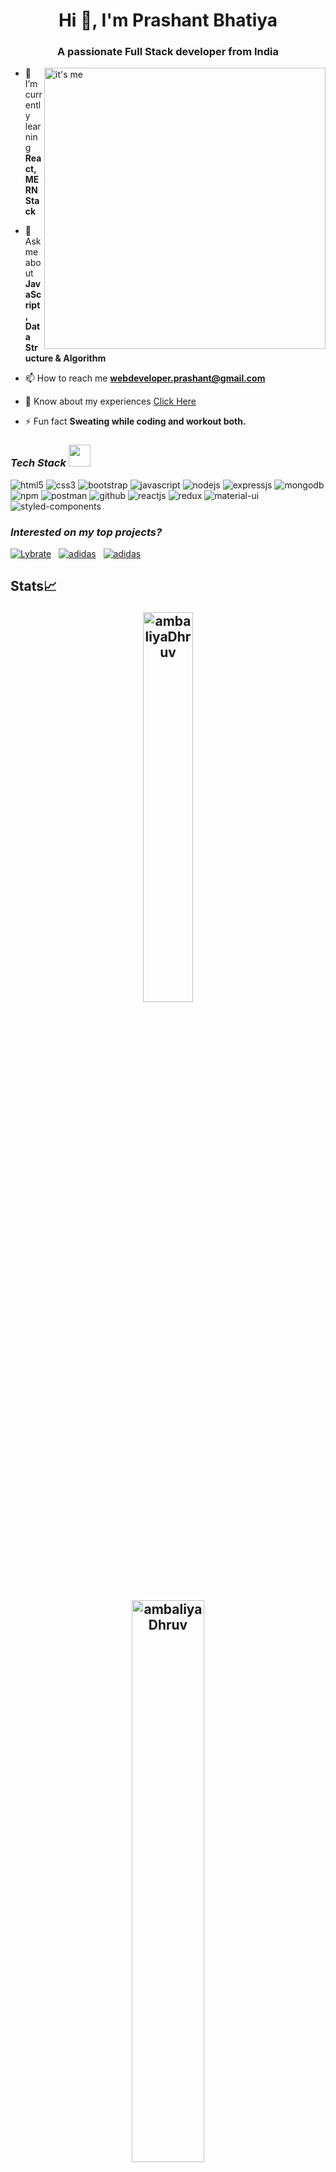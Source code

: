 <h1 align="center">Hi 👋, I'm Prashant Bhatiya</h1>
<h3 align="center">A passionate Full Stack developer from India</h3>
<img align="right" width="450" src="https://seotactica.com/wp-content/uploads/2020/03/expert-developers.gif" alt="it's me" />

- 🌱 I’m currently learning **React,MERN Stack**

<!-- - 👨‍💻 All of my projects are available at [https://gautam-portfolio.vercel.app/](https://gautam-portfolio.vercel.app/) -->

<!-- - 📝 I regularly write articles on [Click Here](https://medium.com/@gautam.verma095) -->

- 💬 Ask me about **JavaScript, Data Structure & Algorithm**

- 📫 How to reach me **webdeveloper.prashant@gmail.com**

- 📄 Know about my experiences [Click Here](https://drive.google.com/file/d/1z5GrJ61REvhkqV6WbOqs1iquWVre2kH8/view?usp=sharing)

- ⚡ Fun fact **Sweating while coding and workout both.**

<h3><i>Tech Stack <img src="https://camo.githubusercontent.com/beb64ff21c883e318e4f5db5231c2ba4175705bea1c9249e82a41ab375db4f75/68747470733a2f2f6d65646961322e67697068792e636f6d2f6d656469612f51737347456d706b79454f684243623765312f67697068792e6769663f6369643d656366303565343761306e336769316266716e74716d6f62386739616964316f796a327772336473336d67373030626c267269643d67697068792e676966" width="35"/></i></h3>

<p>
<img src="https://img.shields.io/badge/HTML5-E34F26?style=for-the-badge&logo=html5&logoColor=white" alt="html5"/>
<img src="https://img.shields.io/badge/CSS3-1572B6?style=for-the-badge&logo=css3&logoColor=white" alt="css3"/>
<img src="https://img.shields.io/badge/Bootstrap-563D7C?style=for-the-badge&logo=bootstrap&logoColor=white" alt="bootstrap"/>
<img src="https://img.shields.io/badge/JavaScript-323330?style=for-the-badge&logo=javascript&logoColor=F7DF1E" alt="javascript"/>
<img src="https://img.shields.io/badge/Node.js-339933?style=for-the-badge&logo=nodedotjs&logoColor=white" alt="nodejs" />
<img src="https://img.shields.io/badge/Express.js-000000?style=for-the-badge&logo=express&logoColor=white" alt="expressjs"/>
<img src="https://img.shields.io/badge/MongoDB-4EA94B?style=for-the-badge&logo=mongodb&logoColor=white" alt="mongodb"/>
<img src="https://img.shields.io/badge/npm-CB3837?style=for-the-badge&logo=npm&logoColor=white" alt="npm"/>
<img src="https://img.shields.io/badge/Postman-FF6C37?style=for-the-badge&logo=Postman&logoColor=white" alt="postman"/>
<img src="https://img.shields.io/badge/GitHub-100000?style=for-the-badge&logo=github&logoColor=white" alt="github"/>
<img src="https://img.shields.io/badge/React-20232A?style=for-the-badge&logo=react&logoColor=61DAFB" alt="reactjs" />
<img src="https://img.shields.io/badge/Redux-593D88?style=for-the-badge&logo=redux&logoColor=white" alt="redux" />
<img src="https://img.shields.io/badge/Material%20UI-007FFF?style=for-the-badge&logo=mui&logoColor=white" alt="material-ui"/>
<img src="https://img.shields.io/badge/styled--components-DB7093?style=for-the-badge&logo=styled-components&logoColor=white" alt="styled-components"/>
</p>

<h3><i>Interested on my top projects?</i></h3>
<p align="left">
<a href="https://github.com/AmbaliyaDhruv/NewMarriott_Bonvoy_clone.github.io" target="blank"><img src="https://img.shields.io/static/v1?style=for-the-badge&message=Shopbop&color=ff9b65&logo=Shopbop&logoColor=FFFFFF&label=" alt="Lybrate" /></a> &nbsp;
<a href="https://github.com/Duwesh/Purplle.com_web_clone" target="blank"><img src="https://img.shields.io/static/v1?style=for-the-badge&message=Purplle&color=f9d3e8&logo=purplle&logoColor=FFFFFF&label=" alt="adidas"/></a>  &nbsp;
 <a href="https://github.com/AmbaliyaDhruv/Pinterest-web-clone" target="blank"><img src="https://img.shields.io/static/v1?style=for-the-badge&message=Pinterest&color=ec4861&logo=pinterest&logoColor=FFFFFF&label=" alt="adidas"/></a> 
</p>

## Stats📈 <p align="center"> <img width="40%" src="https://github-readme-stats.vercel.app/api/top-langs?username=ambaliyaDhruv&show_icons=true&theme=dracula&title_color=ff8000&text_color=black&bg_color=black&locale=en&layout=compact&hide_border=true" alt="ambaliyaDhruv" /></p>  <p align="center"> <img width="48%" src="https://github-readme-streak-stats.herokuapp.com/?user=ambaliyaDhruv&theme=highcontrast&hide_border=true" alt="ambaliyaDhruv" /></p> <p align="center">  <img width="48%" src="https://github-readme-stats.vercel.app/api?username=ambaliyaDhruv&show_icons=true&theme=dracula&title_color=ff8000&text_color=black&bg_color=black&locale=en&hide_border=true" alt="ambaliyaDhruv" />  </p>

  
![GitHub Activity Graph](https://activity-graph.herokuapp.com/graph?username=ambaliyaDhruv&theme=dracula&hide_border=true)


<h2> Connect with me <img src='https://raw.githubusercontent.com/ShahriarShafin/ShahriarShafin/main/Assets/handshake.gif' width="100px"> </h2>

<a href = 'https://www.linkedin.com/in/dhruv-ambaliya-179046195/'> <img width = '32px' align= 'center' src="https://raw.githubusercontent.com/rahulbanerjee26/githubAboutMeGenerator/main/icons/linked-in-alt.svg"/></a> &nbsp; 
<a href="mailto:ambaliyadhruv@gmail.com?subject=github though"> <img width = '38px' align= 'center' src="https://cdn-icons-png.flaticon.com/512/732/732200.png"/></a>&nbsp; 
<a href="https://portfolio-ambaliyadhruv.vercel.app/"> <img width = '38px' align= 'center' src="https://user-images.githubusercontent.com/96105500/159317501-cd34bf36-a370-43c3-ba92-a3d3f4cadf45.png"/></a><img  src="https://raw.githubusercontent.com/Trilokia/Trilokia/379277808c61ef204768a61bbc5d25bc7798ccf1/bottom_header.svg">
  
